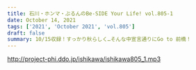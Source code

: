 ```yaml
---
title: 石川・ホンマ・ぶるんのBe-SIDE Your Life! vol.805-1
date: October 14, 2021
tags: ['2021', 'October 2021', 'vol.805']
draft: false
summary: 10/15収録！すっかり秋らしく…そんな中宣言通りにGo to 前橋！
---
```


http://project-phi.ddo.jp/ishikawa/ishikawa805_1.mp3